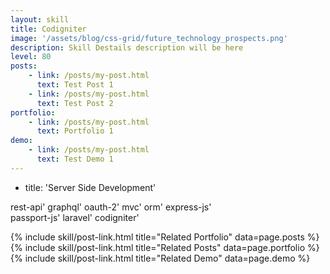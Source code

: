```yaml
---
layout: skill
title: Codigniter
image: '/assets/blog/css-grid/future_technology_prospects.png'
description: Skill Destails description will be here 
level: 80
posts: 
    - link: /posts/my-post.html 
      text: Test Post 1
    - link: /posts/my-post.html 
      text: Test Post 2
portfolio: 
    - link: /posts/my-post.html 
      text: Portfolio 1
demo: 
    - link: /posts/my-post.html 
      text: Test Demo 1
---
```



- title: 'Server Side Development'

rest-api'
graphql'
oauth-2'
mvc'
orm'
express-js'      
passport-js'
laravel'
codigniter'


<div class="mt-5">
    {% include skill/post-link.html title="Related Portfolio" data=page.posts %}
    {% include skill/post-link.html title="Related Posts" data=page.portfolio %}
    {% include skill/post-link.html title="Related Demo" data=page.demo %}
</div>